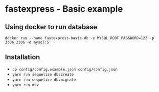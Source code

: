 # fastexpress - Basic example

## Using docker to run database

`docker run --name fastexpress-basic-db -e MYSQL_ROOT_PASSWORD=123 -p 3306:3306 -d mysql:5`

## Installation

- `cp config/config.example.json config/config.json`
- `yarn run sequelize db:create`
- `yarn run sequelize db:migrate`
- `yarn run dev`
